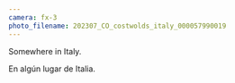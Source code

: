 ```yaml
---
camera: fx-3
photo_filename: 202307_CO_costwolds_italy_000057990019
---
```


Somewhere in Italy.

En algún lugar de Italia.